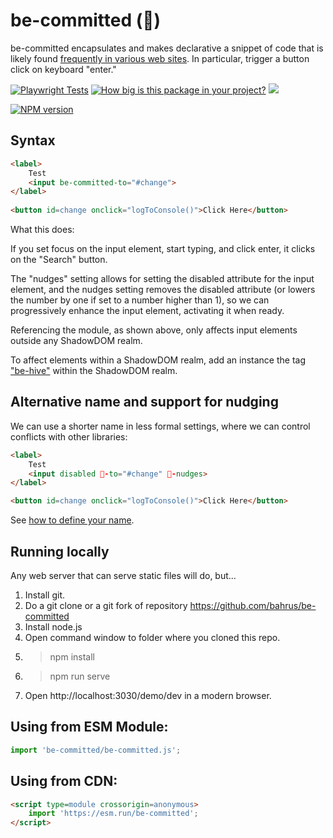 # be-committed (🤝)

be-committed encapsulates and makes declarative a snippet of code that is likely found [frequently in various web sites](https://www.w3schools.com/howto/howto_js_trigger_button_enter.asp). In particular, trigger a button click on keyboard "enter."


[![Playwright Tests](https://github.com/bahrus/be-committed/actions/workflows/CI.yml/badge.svg?branch=baseline)](https://github.com/bahrus/be-committed/actions/workflows/CI.yml)
[![How big is this package in your project?](https://img.shields.io/bundlephobia/minzip/be-committed?style=for-the-badge)](https://bundlephobia.com/result?p=be-committed)
<img src="http://img.badgesize.io/https://cdn.jsdelivr.net/npm/be-committed?compression=gzip">

[![NPM version](https://badge.fury.io/js/be-committed.png)](http://badge.fury.io/js/be-committed)

## Syntax

```html
<label>
    Test
    <input be-committed-to="#change">
</label>
    
<button id=change onclick="logToConsole()">Click Here</button>
```

What this does:

If you set focus on the input element, start typing, and click enter, it clicks on the "Search" button.


The "nudges" setting allows for setting the disabled attribute for the input element, and the nudges setting removes the disabled attribute (or lowers the number by one if set to a number higher than 1), so we can progressively enhance the input element, activating it when ready.


Referencing the module, as shown above, only affects input elements outside any ShadowDOM realm.

To affect elements within a ShadowDOM realm, add an instance the tag ["be-hive"](https://github.com/bahrus/be-hive) within the ShadowDOM realm. 

## Alternative name and support for nudging

We can use a shorter name in less formal settings, where we can control conflicts with other libraries:

```html
<label>
    Test
    <input disabled 🤝-to="#change" 🤝-nudges>
</label>

<button id=change onclick="logToConsole()">Click Here</button>
```

See [how to define your name](https://github.com/bahrus/be-committed/blob/baseline/%F0%9F%A4%9D.js).


## Running locally

Any web server that can serve static files will do, but...

1.  Install git.
2.  Do a git clone or a git fork of repository https://github.com/bahrus/be-committed
3.  Install node.js
4.  Open command window to folder where you cloned this repo.
5.  > npm install
6.  > npm run serve
7.  Open http://localhost:3030/demo/dev in a modern browser.

## Using from ESM Module:

```JavaScript
import 'be-committed/be-committed.js';
```

## Using from CDN:

```html
<script type=module crossorigin=anonymous>
    import 'https://esm.run/be-committed';
</script>
```

